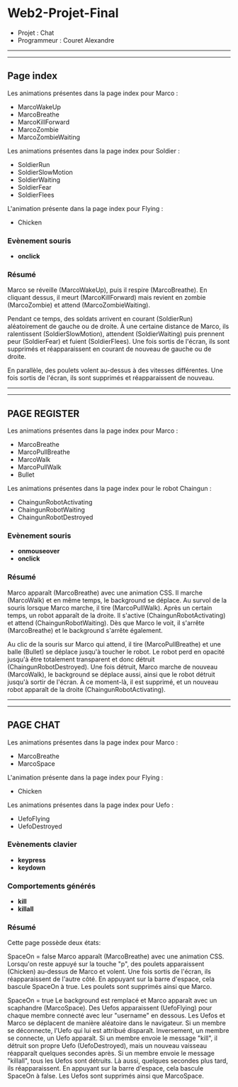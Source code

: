 # Web2-Projet-Final
- Projet : Chat
- Programmeur : Couret Alexandre

---
---

## Page index
Les animations présentes dans la page index pour Marco :
- MarcoWakeUp
- MarcoBreathe
- MarcoKillForward
- MarcoZombie
- MarcoZombieWaiting

Les animations présentes dans la page index pour Soldier :
- SoldierRun
- SoldierSlowMotion
- SoldierWaiting
- SoldierFear
- SoldierFlees

L'animation présente dans la page index pour Flying :
- Chicken

### Evènement souris
- **onclick**

### Résumé
Marco se réveille (MarcoWakeUp), puis il respire (MarcoBreathe). En cliquant dessus, il meurt (MarcoKillForward) mais revient en zombie (MarcoZombie) et attend (MarcoZombieWaiting).

Pendant ce temps, des soldats arrivent en courant (SoldierRun) aléatoirement de gauche ou de droite. À une certaine distance de Marco, ils ralentissent (SoldierSlowMotion), attendent (SoldierWaiting) puis prennent peur (SoldierFear) et fuient (SoldierFlees). Une fois sortis de l'écran, ils sont supprimés et réapparaissent en courant de nouveau de gauche ou de droite.

En parallèle, des poulets volent au-dessus à des vitesses différentes. Une fois sortis de l'écran, ils sont supprimés et réapparaissent de nouveau.

---
---

## PAGE REGISTER
Les animations présentes dans la page index pour Marco :
- MarcoBreathe
- MarcoPullBreathe
- MarcoWalk
- MarcoPullWalk
- Bullet

Les animations présentes dans la page index pour le robot Chaingun :
- ChaingunRobotActivating
- ChaingunRobotWaiting
- ChaingunRobotDestroyed

### Evènement souris
- **onmouseover**
- **onclick**

### Résumé
Marco apparaît (MarcoBreathe) avec une animation CSS. Il marche (MarcoWalk) et en même temps, le background se déplace. Au survol de la souris lorsque Marco marche, il tire (MarcoPullWalk). Après un certain temps, un robot apparaît de la droite. Il s'active (ChaingunRobotActivating) et attend (ChaingunRobotWaiting). Dès que Marco le voit, il s'arrête (MarcoBreathe) et le background s'arrête également.

Au clic de la souris sur Marco qui attend, il tire (MarcoPullBreathe) et une balle (Bullet) se déplace jusqu'à toucher le robot. Le robot perd en opacité jusqu'à être totalement transparent et donc détruit (ChaingunRobotDestroyed). Une fois détruit, Marco marche de nouveau (MarcoWalk), le background se déplace aussi, ainsi que le robot détruit jusqu'à sortir de l'écran. À ce moment-là, il est supprimé, et un nouveau robot apparaît de la droite (ChaingunRobotActivating).

---
---

## PAGE CHAT
Les animations présentes dans la page index pour Marco :
- MarcoBreathe
- MarcoSpace

L'animation présente dans la page index pour Flying :
- Chicken

Les animations présentes dans la page index pour Uefo :
- UefoFlying
- UefoDestroyed

### Evènements clavier
- **keypress**
- **keydown**

### Comportements générés
- **kill**
- **killall**

### Résumé
Cette page possède deux états:

SpaceOn = false
Marco apparaît (MarcoBreathe) avec une animation CSS. Lorsqu'on reste appuyé sur la touche "p", des poulets apparaissent (Chicken) au-dessus de Marco et volent. Une fois sortis de l'écran, ils réapparaissent de l'autre côté. En appuyant sur la barre d'espace, cela bascule SpaceOn à true. Les poulets sont supprimés ainsi que Marco.

SpaceOn = true
Le background est remplacé et Marco apparaît avec un scaphandre (MarcoSpace). Des Uefos apparaissent (UefoFlying) pour chaque membre connecté avec leur "username" en dessous. Les Uefos et Marco se déplacent de manière aléatoire dans le navigateur. Si un membre se déconnecte, l'Uefo qui lui est attribué disparaît. Inversement, un membre se connecte, un Uefo apparaît. Si un membre envoie le message "kill", il détruit son propre Uefo (UefoDestroyed), mais un nouveau vaisseau réapparaît quelques secondes après. Si un membre envoie le message "killall", tous les Uefos sont détruits. Là aussi, quelques secondes plus tard, ils réapparaissent. En appuyant sur la barre d'espace, cela bascule SpaceOn à false. Les Uefos sont supprimés ainsi que MarcoSpace.